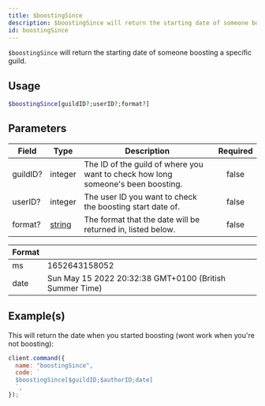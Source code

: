 ```yaml
---
title: $boostingSince
description: $boostingSince will return the starting date of someone boosting a specific guild.
id: boostingSince
---
```


`$boostingSince` will return the starting date of someone boosting a specific guild.

## Usage

```php
$boostingSince[guildID?;userID?;format?]
```

## Parameters

| Field    | Type                                                                                              | Description                                                                      | Required |
| -------- | ------------------------------------------------------------------------------------------------- | -------------------------------------------------------------------------------- | :------: |
| guildID? | integer                                                                                           | The ID of the guild of where you want to check how long someone's been boosting. |  false   |
| userID?  | integer                                                                                           | The user ID you want to check the boosting start date of.                        |  false   |
| format?  | [string](https://developer.mozilla.org/en-US/docs/Web/JavaScript/Reference/Global_Objects/String) | The format that the date will be returned in, listed below.                      |  false   |

| Format |                                                         |
| ------ | ------------------------------------------------------- |
| ms     | 1652643158052                                           |
| date   | Sun May 15 2022 20:32:38 GMT+0100 (British Summer Time) |

## Example(s)

This will return the date when you started boosting (wont work when you're not boosting):

```javascript
client.command({
  name: "boostingSince",
  code: `
  $boostingSince[$guildID;$authorID;date]
  `,
});
```
